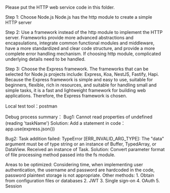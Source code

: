 Please put the HTTP web service code in this folder.

Step 1: Choose Node.js
Node.js has the http module to create a simple HTTP server 

Step 2: Use a framework instead of the http module to implement the HTTP server.
Frameworks provide more advanced abstractions and encapsulations, integrate common functional modules and middleware, have a more standardized and clear code structure, and provide a more complete error handling mechanism.
If choosing http module, complicated underlying details need to be handled. 

Step 3: Choose the Express framework.
The frameworks that can be selected for Node.js projects include: Express, Koa, NestJS, Fastify, Hapi.
Because the Express framework is simple and easy to use, suitable for beginners, flexible, rich in resources, and suitable for handling small and simple tasks, it is a fast and lightweight framework for building web applications. Therefore, the Express framework is chosen. 

Local test tool：postman

Debug process summary：
Bug1:
Cannot read properties of undefined (reading 'taskName')
Solution:
Add a statement in code：app.use(express.json())

Bug2:
Task addition failed: TypeError [ERR_INVALID_ARG_TYPE]: The "data" argument must be of type string or an instance of Buffer, TypedArray, or DataView. Received an instance of Task.
Solution:
Convert parameter format of file processing method passed into the fs module. 

Areas to be optimized:
Considering time, when implementing user authentication, the username and password are hardcoded in the code, password plaintext storage is not appropriate.
Other methods: 1. Obtain from configuration files or databases 2. JWT 3. Single sign-on 4. OAuth 5. Session 
